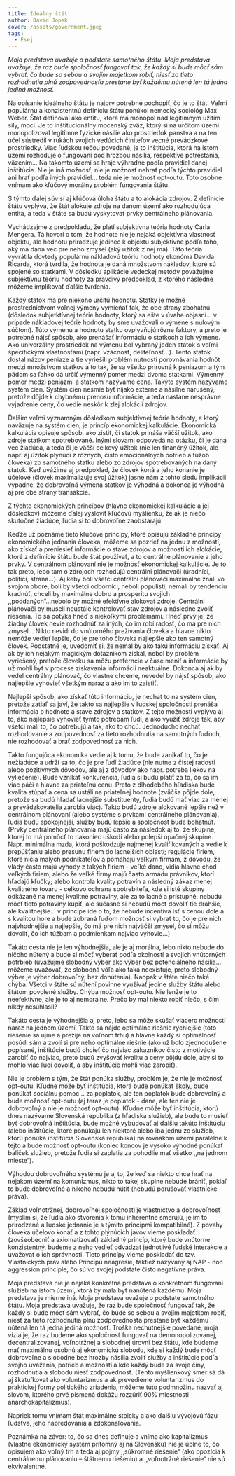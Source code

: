 ```yaml
---
title: Ideálny štát
author: Dávid Jopek
cover: /assets/government.jpeg
tags:
  - Esej
---
```

*Moja predstava uvažuje o podstate samotného štátu. Moja predstava uvažuje, že raz bude spoločnosť fungovať tak, že každý si bude môcť sám vybrať, čo bude so sebou a svojím majetkom robiť, niesť za tieto rozhodnutia plnú zodpovednosťa prestane byť každému nútená len tá jedna jediná možnosť.*

Na opísanie ideálneho štátu je najprv potrebné pochopiť, čo je to štát. Veľmi populárnu a konzistentnú definíciu štátu ponúkol nemecký sociológ Max Weber. Štát definoval ako entitu, ktorá má monopol nad legitímnym užitím sily, moci. Je to inštitucionálny mocenský zväz, ktorý si na určitom území monopolizoval legitímne fyzické násilie ako prostriedok panstva a na ten účel sústredil v rukách svojich vedúcich činiteľov vecné prevádzkové prostriedky. Viac ľudskou rečou povedané, je to inštitúcia, ktorá na istom území rozhoduje o fungovaní pod hrozbou násilia, respektíve potrestania, väzením… Na takomto území sa hraje výhradne podľa pravidiel danej inštitúcie. Nie je iná možnosť, nie je možnosť nehrať podľa týchto pravidiel ani hrať podľa iných pravidiel… teda nie je možnosť opt-outu. Toto osobne vnímam ako kľúčový morálny problém fungovania štátu. 

S týmto ďalej súvisí aj kľúčová úloha štátu a to alokácia zdrojov. Z definície štátu vyplýva, že štát alokuje zdroje na danom území ako rozhodujúca entita, a teda v štáte sa budú vyskytovať prvky centrálneho plánovania.

Vychádzajme z predpokladu, že platí subjektívna teória hodnoty Carla Mengera. Tá hovorí o tom, že hodnota nie je nejaká objektívna vlastnosť objektu, ale hodnotu priradzuje jedinec k objektu subjektívne podľa toho, aký má daná vec pre neho zmysel (aký úžitok z nej má). Táto teória vyvrátila dovtedy populárnu nákladovú teóriu hodnoty ekonóma Davida Ricarda, ktorá tvrdila, že hodnota je daná množstvom nákladov, ktoré sú spojené so statkami. V dôsledku aplikácie vedeckej metódy považujme subjektívnu teóriu hodnoty za pravdivý predpoklad, z ktorého následne môžeme implikovať ďalšie tvrdenia.

Každý statok má pre niekoho určitú hodnotu. Statky je možné prostredníctvom voľnej výmeny vymieňať tak, že obe strany zbohatnú (dôsledok subjetktívnej teórie hodnoty, ktorý sa ešte v úvahe objasní… v prípade nákladovej teórie hodnoty by sme uvažovali o výmene s nulovým súčtom). Túto výmenu a hodnotu statku ovplyvňujú rôzne faktory, a preto je potrebné nájsť spôsob, ako prenášať informáciu o statkoch a ich výmene. Ako univerzálny prostriedok na výmenu bol vybraný jeden statok s veľmi špecifickými vlastnosťami (napr. vzácnosť, deliteľnosť…). Tento statok dostal názov peniaze a tie vyriešili problém nutnosti porovnávania hodnôt medzi množstvom statkov a to tak, že sa všetko prirovná k peniazom a tým pádom sa ľahko dá určiť výmenný pomer medzi dvoma statkami. Výmenný pomer medzi peniazmi a statkom nazývame cena. Takýto systém nazývame systém cien. Systém cien nesmie byť nijako externe a násilne narušený, pretože dôjde k chybnému prenosu informácie, a teda nastane nesprávne vyjadrenie ceny, čo vedie neskôr k zlej alokácii zdrojov.

Ďalším veľmi významným dôsledkom subjektívnej teórie hodnoty, a ktorý naväzuje na systém cien, je princíp ekonomickej kalkulácie. Ekonomická kalkulácia opisuje spôsob, ako zistiť, či statok prináša väčší užitok, ako zdroje statkom spotrebované. Inými slovami odpovedá na otázku, či je daná vec žiadúca, a teda či je väčší celkový úžitok (nie len finančný úžitok, ale napr. aj úžitok plynúci z rôznych, čisto emocionálnych potrieb a túžob človeka) zo samotného statku alebo zo zdrojov spotrebovaných na daný statok. Keď uvážime aj predpoklad, že človek koná a jeho konanie je účelové (človek maximalizuje svoj úžitok) jasne nám z tohto sledu implikácii vypadne, že dobrovoľná výmena statkov je výhodná a dokonca je výhodná aj pre obe strany transakcie.

Z týchto ekonomických princípov (hlavne ekonomickej kalkulácie a jej dôsledkov) môžeme ďalej vysloviť kľúčovú myšlienku, že ak je niečo skutočne žiadúce, ľudia si to dobrovoľne zaobstarajú.

Keďže už poznáme tieto kľúčové princípy, ktoré opisujú základné princípy ekonomického jednania človeka, môžeme sa pozrieť na jednu z možností, ako získať a preniesieť informácie o stave zdrojov a možnosti ich alokácie, ktoré z definiície štátu bude štát používať, a to centrálne plánovanie a jeho prvky. V centrálnom plánovaní nie je možnosť ekonomickej kalkulácie. Je to tak preto, lebo tam o zdrojoch rozhodujú centrálni plánovači (úradníci, politici, strana…). Aj keby boli všetci centrálni plánovači maximálne znalí vo svojom obore, boli by všetci odborníci, neboli populisti, nemali by tendenciu kradnúť, chceli by maximálne dobro a prosperitu svojich ,,poddaných“...nebolo by možné efektívne alokovať zdroje. Centrálni plánovači by museli neustále kontrolovať stav zdrojov a následne zvoliť riešenia. To sa potýka hneď s niekoľkými problémami. Hneď prvý je, že žiadny človek nevie rozhodnúť za iných, čo im robí radosť, čo má pre nich zmysel… Nikto nevidí do vnútorného prežívania človeka a hlavne nikto nemôže vedieť lepšie, čo je pre toho človeka najlepšie ako ten samotný človek. Podstatné je, uvedomiť si, že nemal by ako takú informáciu získať. Aj ak by ich nejakým magickým dotazníkom získal, nebol by problém vyriešený, pretože človeku sa môžu preferncie v čase meniť a informácie by už mohli byť v procese získavania informácií neaktuálne. Dokonca aj ak by vedel centrálny plánovač, čo vlastne chceme, nevedel by nájsť spôsob, ako najlepšie vyhovieť všetkým naraz a ako im to zaistiť.

Najlepší spôsob, ako získať túto informáciu, je nechať to na systém cien, pretože zatiaľ sa javí, že takto sa najlepšie v ľudskej spoločnosti prenáša informácia o hodnote a stave zdrojov a statkov. Z tejto možnosti vyplýva aj to, ako najlepšie vyhovieť týmto potrebám ľudí, a ako využiť zdroje tak, aby všetci mali to, čo potrebujú a tak, ako to chcú. Jednoducho nechať rozhodovanie a zodpovednosť za tieto rozhodnutia na samotných ľuďoch, nie rozhodovať a brať zodpovednosť za nich.

Takto fungujúca ekonomika vedie aj k tomu, že bude zanikať to, čo je nežiadúce a udrží sa to, čo je pre ľudí žiadúce (nie nutne z čistej radosti alebo pozitívnych dôvodov, ale aj z dôvodov ako napr. potreba liekov na vyliečenie). Bude vznikať konkurencia, ľudia si budú platiť za to, čo sa im viac páči a hlavne za priateľnú cenu. Preto z dlhodobého hľadiska bude kvalita stúpať a cena sa ustáli na priateľnej hodnote (zväčša pôjde dole, pretože sa budú hľadať lacnejšie substituenty, ľudia budú mať viac za menej a prevádzkovatelia zarobia viac). Takto budú zdroje alokované lepšie než v centrálnom plánovaní (alebo systéme s prvkami centrálneho plánovania), ľudia budú spokojnejší, služby budú lepšie a spoločnosť bude bohatnúť. (Prvky centrálneho plánovania majú často za následok aj to, že skupine, ktorej to má pomôcť to nakoniec uškodí alebo polepší opačnej skupine. Napr. minimálna mzda, ktorá poškodzuje najmenej kvalifikovaných a vedie k prepúšťaniu alebo presunu firiem do lacnejších oblastí; regulácie firiem, ktoré ničia malých podnikateľov a pomáhajú veľkým firmám, z dôvodu, že vlády často majú výhody z takých firiem - veľké dane, vidia hlavne chod veľkých firiem, alebo že veľké firmy majú často armádu právnikov, ktorí hľadajú kľučky; alebo kontrola kvality potravín a následný zákaz menej kvalitného tovaru - celkovo ochrana spotrebiteľa, kde si isté skupiny odkázané na menej kvalitné potraviny, ale za to lacné a prístupné, nebudú môcť tieto potraviny kúpiť, ale súčasne si nebudú môcť dovoliť tie drahšie, ale kvalitnejšie… v princípe ide o to, že nebude incentíva ísť s cenou dole a s kvalitou hore a bude zobraná ľuďom možnosť si vybrať to, čo je pre nich najvhodnejšie a najlepšie, čo má pre nich najväčší zmysel, čo si môžu dovoliť, čo ich túžbam a podmienkam najviac vyhovie...)

Takáto cesta nie je len výhodnejšia, ale je aj morálna, lebo nikto nebude do ničoho nútený a bude si môcť vyberať podľa okolností a svojich vnútorných potrbieb (uvažujme slobodný výber ako výber bez potenciálneho násilia… môžeme uvažovať, že slobodná vôľa ako taká neexistuje, preto slobodný výber je výber dobrovoľný, bez donútenia). Naopak v štáte niečo také chýba. Všetci v štáte sú nútení povinne využívať jedine služby štátu alebo štátom povolené služby. Chýba možnosť opt-outu. Nie lenže je to neefektívne, ale je to aj nemorálne. Prečo by mal niekto robiť niečo, s čím nikdy nesúhlasil?

Takáto cesta je výhodnejšia aj preto, lebo sa môže skúšať viacero možností naraz na jednom území. Takto sa nájde optimálne riešnie rýchlejšie (toto riešenie sa ujme a prežije na voľnom trhu) a hlavne každý si optimálnosť posúdi sám a zvolí si pre neho optimálne riešnie (ako už bolo zjednodušene popísané, inštitúcie budú chcieť čo najviac zákazníkov čisto z motivácie zarobiť čo najviac, preto budú zvyšovať kvalitu a ceny pôjdu dole, aby si to mohlo viac ľudí dovoliť, a aby inštitúcie mohli viac zarobiť).

Nie je problém s tým, že štát ponúka služby, problém je, že nie je možnosť opt-outu. Kľudne môže byť inštitúcia, ktorá bude ponúkať školy, bude ponúkať sociálnu pomoc… za poplatok, ale ten poplatok bude dobrovoľný a bude možnosť opt-outu (aj teraz je poplatok - dane, ale ten nie je dobrovoľný a nie je možnosť opt-outu). Kľudne môže byť inštitúcia, ktorú dnes nazývame Slovenská republika (z hľadiska služieb), ale bude to musieť byť dobrovoľná inštitúcia, bude možné vybudovať aj ďalšiu takúto inštitúciu (alebo inštitúcie, ktoré ponúkajú len niektoré alebo iba jednu zo služieb, ktorú ponúka inštitúcia Slovenská republika) na rovnakom území paralélne k tejto a bude možnosť opt-outu (koniec koncov je vysoko výhodné ponúkať balíček služieb, pretože ľudia si zaplatia za pohodlie mať všetko ,,na jednom mieste“).

Výhodou dobrovoľného systému je aj to, že keď sa niekto chce hrať na nejakom území na komunizmus, nikto to takej skupine nebude brániť, pokiaľ to bude dobrovoľné a nikoho nebudú nútiť (nebudú porušovať vlastnícke práva).

Základ voľnotržnej, dobrovoľnej spoločnosti je vlastníctvo a dobrovoľnosť (myslím si, že ľudia ako stvorenia k tomu inherentne smerujú, je im to prirodzené a ľudské jednanie je s týmito princípmi kompatibilné). Z povahy človeka účelovo konať a z tohto plýnúcich javov vieme poskladať (zovšeobecniť a axiomatizovať) základný princíp, ktorý bude vnútorne konzistentný, budeme z neho vedieť odvádzať jednotlivé ľudské interakcie a uvažovať o ich správnosti. Tieto princípy vieme poskladať do tzv. Vlastníckych práv alebo Princípu neagresie, taktiež nazývaný aj NAP - non aggression principle, čo sú vo svojej podstate čisto negatívne práva.

Moja predstava nie je nejaká konkrétna predstava o konkrétnom fungovaní služieb na istom území, ktorá by mala byť nanútená každému. Moja predstava je mierne iná. Moja predstava uvažuje o podstate samotného štátu. Moja predstava uvažuje, že raz bude spoločnosť fungovať tak, že každý si bude môcť sám vybrať, čo bude so sebou a svojím majetkom robiť, niesť za tieto rozhodnutia plnú zodpovednosťa prestane byť každému nútená len tá jedna jediná možnosť. Troška nechutnejšie povedané, moja vízia je, že raz budeme ako spoločnosť fungovať na demonopolizovanej, decentralizovanej, voľnotržnej a slobodnej úrovni bez štátu, kde budeme mať maximálnu osobnú aj ekonomickú slobodu, kde si každý bude môcť dobrovoľne a slobodne bez hrozby násilia zvoliť služby a inštitúcie podľa svojho uváženia, potrieb a možností a kde každý bude za svoje činy, rozhodnutia a slobodu niesť zodpovednosť. (Tento myšlienkový smer sá dá aj škatuľkovať ako voluntarizmus a ak prevedieme voluntarizmus do praktickej formy politického zriadenia, môžeme túto podmnožinu nazvať aj slovom, ktorého prvé písmená dokážu rozzúriť 90% miestnosti - anarchokapitalizmus).

Napriek tomu vnímam štát maximálne stoicky a ako ďalšiu vývojovú fázu ľudstva, jeho napredovania a zdokonaľovania.

Poznámka na záver: to, čo sa dnes definuje a vníma ako kapitalizmus (vlastne ekonomický systém prítomný aj na Slovensku) nie je úplne to, čo opisujem ako voľný trh a teda aj pojmy ,,súkromné riešenie“ (ako opozícia k centrálnemu plánovaniu – štátnemu riešeniu) a ,,voľnotržné riešenie“ nie sú ekvivalentné.